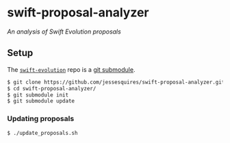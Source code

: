 # swift-proposal-analyzer

*An analysis of Swift Evolution proposals*

## Setup

The [`swift-evolution`](https://github.com/apple/swift-evolution) repo is a [git submodule](https://git-scm.com/book/en/v2/Git-Tools-Submodules).

```bash
$ git clone https://github.com/jessesquires/swift-proposal-analyzer.git
$ cd swift-proposal-analyzer/
$ git submodule init
$ git submodule update
```

### Updating proposals

```bash
$ ./update_proposals.sh
```

